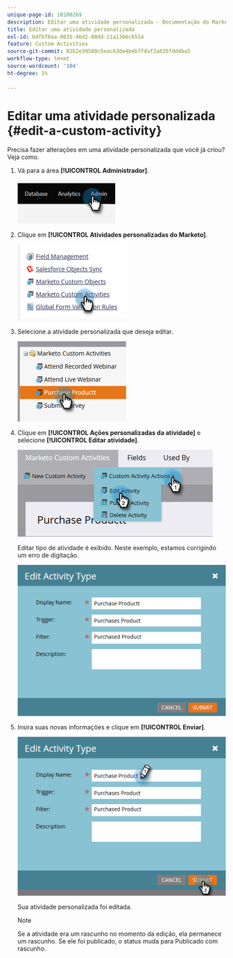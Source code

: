 ```yaml
---
unique-page-id: 10100269
description: Editar uma atividade personalizada - Documentação do Marketo - Documentação do produto
title: Editar uma atividade personalizada
exl-id: bdfbf0aa-0035-46d2-80dd-21a1366c6514
feature: Custom Activities
source-git-commit: 02b2e39580c5eac63de4b4b7fdaf2a835fdd4ba5
workflow-type: tm+mt
source-wordcount: '104'
ht-degree: 1%

---
```


# Editar uma atividade personalizada {#edit-a-custom-activity}

Precisa fazer alterações em uma atividade personalizada que você já criou? Veja como.

1. Vá para a área **[!UICONTROL Administrador]**.

   ![](assets/edit-a-custom-activity-1.png)

1. Clique em **[!UICONTROL Atividades personalizadas do Marketo]**.

   ![](assets/edit-a-custom-activity-2.png)

1. Selecione a atividade personalizada que deseja editar.

   ![](assets/edit-a-custom-activity-3.png)

1. Clique em **[!UICONTROL Ações personalizadas da atividade]** e selecione **[!UICONTROL Editar atividade]**.

   ![](assets/edit-a-custom-activity-4.png)

   Editar tipo de atividade é exibido. Neste exemplo, estamos corrigindo um erro de digitação.

   ![](assets/edit-a-custom-activity-5.png)

1. Insira suas novas informações e clique em **[!UICONTROL Enviar]**.

   ![](assets/edit-a-custom-activity-6.png)

   Sua atividade personalizada foi editada.

   >[!NOTE]
   >
   >Se a atividade era um rascunho no momento da edição, ela permanece um rascunho. Se ele foi publicado, o status muda para Publicado com rascunho.
